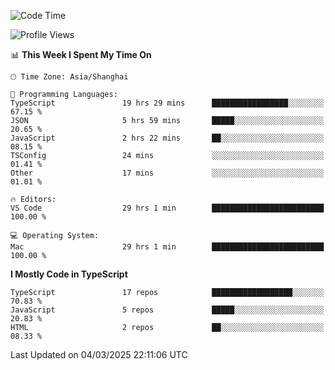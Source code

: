 <!--START_SECTION:waka-->
![Code Time](http://img.shields.io/badge/Code%20Time-7%2C362%20hrs%201%20min-blue)

![Profile Views](http://img.shields.io/badge/Profile%20Views-0-blue)

📊 **This Week I Spent My Time On** 

```text
🕑︎ Time Zone: Asia/Shanghai

💬 Programming Languages: 
TypeScript               19 hrs 29 mins      █████████████████░░░░░░░░   67.15 % 
JSON                     5 hrs 59 mins       █████░░░░░░░░░░░░░░░░░░░░   20.65 % 
JavaScript               2 hrs 22 mins       ██░░░░░░░░░░░░░░░░░░░░░░░   08.15 % 
TSConfig                 24 mins             ░░░░░░░░░░░░░░░░░░░░░░░░░   01.41 % 
Other                    17 mins             ░░░░░░░░░░░░░░░░░░░░░░░░░   01.01 % 

🔥 Editors: 
VS Code                  29 hrs 1 min        █████████████████████████   100.00 % 

💻 Operating System: 
Mac                      29 hrs 1 min        █████████████████████████   100.00 % 
```

**I Mostly Code in TypeScript** 

```text
TypeScript               17 repos            ██████████████████░░░░░░░   70.83 % 
JavaScript               5 repos             █████░░░░░░░░░░░░░░░░░░░░   20.83 % 
HTML                     2 repos             ██░░░░░░░░░░░░░░░░░░░░░░░   08.33 % 
```




 Last Updated on 04/03/2025 22:11:06 UTC
<!--END_SECTION:waka-->
